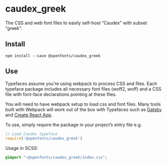 
# caudex_greek

The CSS and web font files to easily self-host “Caudex” with subset "greek".

## Install

`npm install --save @openfonts/caudex_greek`

## Use

Typefaces assume you’re using webpack to process CSS and files. Each typeface
package includes all necessary font files (woff2, woff) and a CSS file with
font-face declarations pointing at these files.

You will need to have webpack setup to load css and font files. Many tools built
with Webpack will work out of the box with Typefaces such as [Gatsby](https://github.com/gatsbyjs/gatsby)
and [Create React App](https://github.com/facebookincubator/create-react-app).

To use, simply require the package in your project’s entry file e.g.

```javascript
// Load Caudex typeface
require('@openfonts/caudex_greek')
```

Usage in SCSS:
```scss
@import "~@openfonts/caudex_greek/index.css";
```
